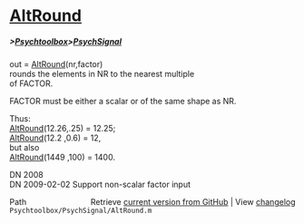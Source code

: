 # [AltRound](AltRound)
##### >[Psychtoolbox](Psychtoolbox)>[PsychSignal](PsychSignal)

out = [AltRound](AltRound)(nr,factor)  
rounds the elements in NR to the nearest multiple  
of FACTOR.  
  
FACTOR must be either a scalar or of the same shape as NR.  
  
Thus:  
  [AltRound](AltRound)(12.26,.25) = 12.25;  
  [AltRound](AltRound)(12.2 ,0.6) = 12,  
  but also  
  [AltRound](AltRound)(1449 ,100) = 1400.  
  
DN 2008  
DN 2009-02-02 Support non-scalar factor input  




<div class="code_header" style="text-align:right;">
  <span style="float:left;">Path&nbsp;&nbsp;</span> <span class="counter">Retrieve <a href=
  "https://raw.github.com/Psychtoolbox-3/Psychtoolbox-3/beta/Psychtoolbox/PsychSignal/AltRound.m">current version from GitHub</a> | View <a href=
  "https://github.com/Psychtoolbox-3/Psychtoolbox-3/commits/beta/Psychtoolbox/PsychSignal/AltRound.m">changelog</a></span>
</div>
<div class="code">
  <code>Psychtoolbox/PsychSignal/AltRound.m</code>
</div>

